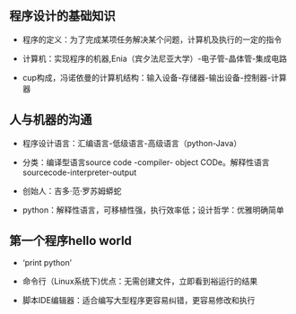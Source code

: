 ## 程序设计的基础知识

* 程序的定义：为了完成某项任务解决某个问题，计算机及执行的一定的指令

* 计算机：实现程序的机器,Enia（宾夕法尼亚大学）-电子管-晶体管-集成电路

* cup构成，冯诺依曼的计算机结构：输入设备-存储器-输出设备-控制器-计算器

## 人与机器的沟通

* 程序设计语言：汇编语言-低级语言-高级语言（python-Java）

* 分类：编译型语言source code -compiler- object
CODe。解释性语言sourcecode-interpreter-output

* 创始人：吉多·范·罗苏姆蟒蛇

* python：解释性语言，可移植性强，执行效率低；设计哲学：优雅明确简单

## 第一个程序hello world

* ‘print python’

* 命令行（Linux系统下)优点：无需创建文件，立即看到裕运行的结果

* 脚本IDE编辑器：适合编写大型程序更容易纠错，更容易修改和执行
